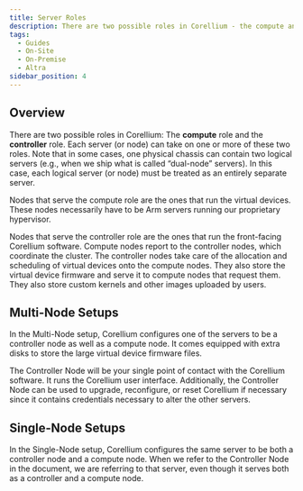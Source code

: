```yaml
---
title: Server Roles
description: There are two possible roles in Corellium - the compute and the controller.
tags:
  - Guides
  - On-Site
  - On-Premise
  - Altra
sidebar_position: 4
---
```


## Overview

There are two possible roles in Corellium: The **compute** role and the **controller** role. Each server (or node) can take on one or more of these two roles. Note that in some cases, one physical chassis can contain two logical servers (e.g., when we ship what is called “dual-node” servers). In this case, each logical server (or node) must be treated as an entirely separate server.

Nodes that serve the compute role are the ones that run the virtual devices. These nodes necessarily have to be Arm servers running our proprietary hypervisor.

Nodes that serve the controller role are the ones that run the front-facing Corellium software. Compute nodes report to the controller nodes, which coordinate the cluster. The controller nodes take care of the allocation and scheduling of virtual devices onto the compute nodes. They also store the virtual device firmware and serve it to compute nodes that request them. They also store custom kernels and other images uploaded by users.

## Multi-Node Setups

In the Multi-Node setup, Corellium configures one of the servers to be a controller node as well as a compute node. It comes equipped with extra disks to store the large virtual device firmware files.

The Controller Node will be your single point of contact with the Corellium software. It runs the Corellium user interface. Additionally, the Controller Node can be used to upgrade, reconfigure, or reset Corellium if necessary since it contains credentials necessary to alter the other servers.

## Single-Node Setups

In the Single-Node setup, Corellium configures the same server to be both a controller node and a compute node. When we refer to the Controller Node in the document, we are referring to that server, even though it serves both as a controller and a compute node.
